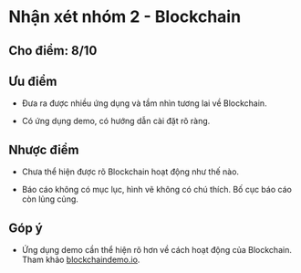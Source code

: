 # Nhận xét nhóm 2 - Blockchain

## Cho điểm: 8/10

## Ưu điểm

- Đưa ra được nhiều ứng dụng và tầm nhìn tương lai về Blockchain.

- Có ứng dụng demo, có hướng dẫn cài đặt rõ ràng.

## Nhược điểm

- Chưa thể hiện được rõ Blockchain hoạt động như thế nào.

- Báo cáo không có mục lục, hình vẽ không có chú thích. Bố cục báo cáo còn lủng củng.

## Góp ý

- Ứng dụng demo cần thể hiện rõ hơn về cách hoạt động của Blockchain. Tham khảo [blockchaindemo.io](https://blockchaindemo.io).